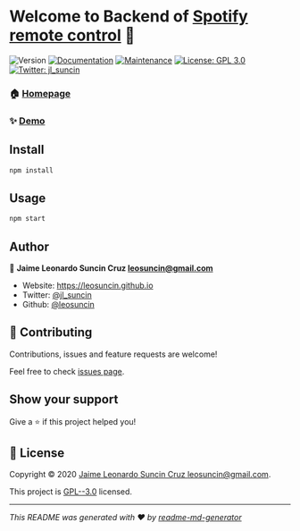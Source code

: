 # Welcome to Backend of [Spotify remote control](https://github.com/leosuncin/spotify-remote-control) 👋
![Version](https://img.shields.io/badge/version-0.0.1-blue.svg?cacheSeconds=2592000)
[![Documentation](https://img.shields.io/badge/documentation-yes-brightgreen.svg)](https://github.com/leosuncin/spotify-backend#readme)
[![Maintenance](https://img.shields.io/badge/Maintained%3F-yes-green.svg)](https://github.com/leosuncin/spotify-backend/graphs/commit-activity)
[![License: GPL 3.0](https://img.shields.io/github/license/leosuncin/spotify-backend)](https://www.gnu.org/licenses/gpl-3.0-standalone.html)
[![Twitter: jl\_suncin](https://img.shields.io/twitter/follow/jl\_suncin.svg?style=social)](https://twitter.com/jl\_suncin)

### 🏠 [Homepage](https://github.com/leosuncin/spotify-backend)

### ✨ [Demo](https://spotify-backend.now.sh)

## Install

```sh
npm install
```

## Usage

```sh
npm start
```

## Author

👤 **Jaime Leonardo Suncin Cruz <leosuncin@gmail.com>**

* Website: https://leosuncin.github.io
* Twitter: [@jl\_suncin](https://twitter.com/jl\_suncin)
* Github: [@leosuncin](https://github.com/leosuncin)

## 🤝 Contributing

Contributions, issues and feature requests are welcome!

Feel free to check [issues page](https://github.com/leosuncin/spotify-backend/issues). 

## Show your support

Give a ⭐️ if this project helped you!


## 📝 License

Copyright © 2020 [Jaime Leonardo Suncin Cruz <leosuncin@gmail.com>](https://github.com/leosuncin).

This project is [GPL--3.0](https://www.gnu.org/licenses/gpl-3.0-standalone.html) licensed.

***
_This README was generated with ❤️ by [readme-md-generator](https://github.com/kefranabg/readme-md-generator)_
